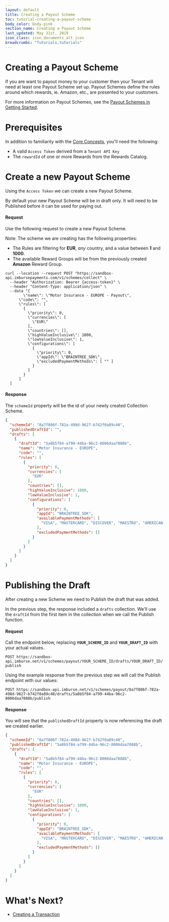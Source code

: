 ```yaml
---
layout: default
title: Creating a Payout Scheme
toc: tutorial-creating-a-payout-scheme
body_color: body-pink
section_name: Creating a Payout Scheme
last_updated: May 31st, 2019
icon_class: icon_documents_alt icon
breadcrumbs: "Tutorials,tutorials"
---
```

# Creating a Payout Scheme
If you are want to payout money to your customer then your Tenant will need at least one Payout Scheme set up. Payout Schemes define the rules around which rewards, ie. Amazon, etc., are presented to your customers.

For more information on Payout Schemes, see the [Payout Schemes in Getting Started](/pages/getting-started/payout-schemes/).

# Prerequisites
In addition to familiarity with the [Core Concepts](/pages/guides/core-concepts), you'll need the following:

- A valid `Access Token` derived from a `Tenant API Key`
- The `rewardId` of one or more Rewards from the Rewards Catalog.

# Create a new Payout Scheme
Using the `Access Token` we can create a new Payout Scheme.

By default your new Payout Scheme will be in draft only. It will need to be Published before it can be used for paying out.

#### Request
Use the following request to create a new Payout Scheme.

Note: The scheme we are creating has the following properties:
- The Rules are filtering for **EUR**, *any* country, and a value between **1** and **1000**.
- The available Reward Groups will be from the previously created **Amazon** Reward Group.

```curl
curl --location --request POST "https://sandbox-api.imbursepayments.com/v1/schemes/collect" \
  --header "Authorization: Bearer {access-token}" \
  --header "Content-Type: application/json" \
  --data "{
	    \"name\": \"Motor Insurance - EUROPE - Payout\",
      \"code\": "",
      \"rules\": [
        {
          \"priority\": 0,
          \"currencies\": [
            \"EUR\"
          ],
          \"countries\": [],
          \"highValueInclusive\": 1000,
          \"lowValueInclusive\": 1,
          \"configurations\": [
            {
              \"priority\": 0,
              \"appId\": \"BRAINTREE_SDK\",
              \"excludedPaymentMethods\": [ "" ]
            }
          ]
        }
      ]
  ]
```

#### Response
The `schemeId` property will be the id of your newly created Collection Scheme.

```json
{
  "schemeId": "8a7f806f-782a-498d-9627-b742f0a89c40",
  "publishedDraftId": "",
  "drafts": [
    {
      "draftId": "5a8b5f84-a799-44ba-96c2-8006daa7088b",
      "name": "Motor Insurance - EUROPE",
      "code": "",
      "rules": [
        {
          "priority": 0,
          "currencies": [
            "EUR"
          ],
          "countries": [],
          "highValueInclusive": 1000,
          "lowValueInclusive": 1,
          "configurations": [
            {
              "priority": 0,
              "appId": "BRAINTREE_SDK",
              "availablePaymentMethods": [
                "VISA", "MASTERCARD", "DISCOVER", "MAESTRO", "AMERICAN-EXPRESS", "PAYPAL"
              ],
              "excludedPaymentMethods": []
            }
          ]
        }
      ]
    }
  ]
}
```

# Publishing the Draft
After creating a new Scheme we need to Publish the draft that was added.

In the previous step, the response included a `drafts` collection. We'll use the `draftId` from the first item in the collection when we call the Publish function.

#### Request
Call the endpoint below, replacing **`YOUR_SCHEME_ID`** and **`YOUR_DRAFT_ID`** with your actual values.

`POST https://sandbox-api.imburse.net/v1/schemes/payout/YOUR_SCHEME_ID/drafts/YOUR_DRAFT_ID/publish`

Using the example response from the previous step we will call the Publish endpoint with our values:

`POST https://sandbox-api.imburse.net/v1/schemes/payout/8a7f806f-782a-498d-9627-b742f0a89c40/drafts/5a8b5f84-a799-44ba-96c2-8006daa7088b/publish`

#### Response
You will see that the `publishedDraftId` property is now referencing the draft we created earlier.

```json
{
  "schemeId": "8a7f806f-782a-498d-9627-b742f0a89c40",
  "publishedDraftId": "5a8b5f84-a799-44ba-96c2-8006daa7088b",
  "drafts": [
    {
      "draftId": "5a8b5f84-a799-44ba-96c2-8006daa7088b",
      "name": "Motor Insurance - EUROPE",
      "code": "",
      "rules": [
        {
          "priority": 0,
          "currencies": [
            "EUR"
          ],
          "countries": [],
          "highValueInclusive": 1000,
          "lowValueInclusive": 1,
          "configurations": [
            {
              "priority": 0,
              "appId": "BRAINTREE_SDK",
              "availablePaymentMethods": [
                "VISA", "MASTERCARD", "DISCOVER", "MAESTRO", "AMERICAN-EXPRESS", "PAYPAL"
              ],
              "excludedPaymentMethods": []
            }
          ]
        }
      ]
    }
  ]
}
```

# What's Next?
- [Creating a Transaction](/pages/tutorials/orders-and-instructions)
